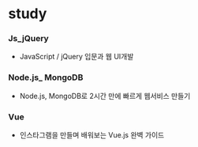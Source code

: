 # study

### Js_jQuery

- JavaScript / jQuery 입문과 웹 UI개발

### Node.js_ MongoDB

- Node.js, MongoDB로 2시간 만에 빠르게 웹서비스 만들기

### Vue

- 인스타그램을 만들며 배워보는 Vue.js 완벽 가이드
